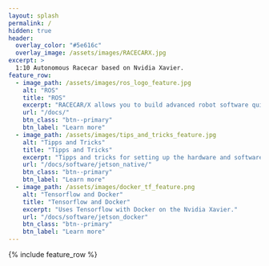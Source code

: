```yaml
---
layout: splash
permalink: /
hidden: true
header:
  overlay_color: "#5e616c"
  overlay_image: /assets/images/RACECARX.jpg
excerpt: >
  1:10 Autonomous Racecar based on Nvidia Xavier.
feature_row:
  - image_path: /assets/images/ros_logo_feature.jpg
    alt: "ROS"
    title: "ROS"
    excerpt: "RACECAR/X allows you to build advanced robot software quickly by harnessing the many tools and libraries built into ROS."
    url: "/docs/"
    btn_class: "btn--primary"
    btn_label: "Learn more"
  - image_path: /assets/images/tips_and_tricks_feature.jpg
    alt: "Tipps and Tricks"
    title: "Tipps and Tricks"
    excerpt: "Tipps and tricks for setting up the hardware and software platform."
    url: "/docs/software/jetson_native/"
    btn_class: "btn--primary"
    btn_label: "Learn more"
  - image_path: /assets/images/docker_tf_feature.png
    alt: "Tensorflow and Docker"
    title: "Tensorflow and Docker"
    excerpt: "Uses Tensorflow with Docker on the Nvidia Xavier."
    url: "/docs/software/jetson_docker"
    btn_class: "btn--primary"
    btn_label: "Learn more"      
---
```


{% include feature_row %}
